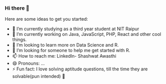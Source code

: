 ### Hi there 👋

Here are some ideas to get you started:

- 🔭 I’m currently studying as a third year student at NIT Raipur
- 🌱 I’m currently working on Java, JavaScript, PHP, React and other cool things.
- 👯 I’m looking to learn more on Data Science and R.
- 🤔 I’m looking for someone to help me get started with R.
- 📫 How to reach me: LinkedIn- Shashwat Awasthi
- 😄 Pronouns: ...
- ⚡ Fun fact: I love solving aptitude questions, till the time they are solvable(pun intended) 🤣
